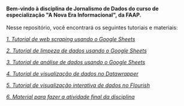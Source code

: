 <b> Bem-vindo à disciplina de Jornalismo de Dados do curso de especialização "A Nova Era Informacional", da FAAP. </b>
<br>
<br> Nesse repositório, você encontrará os seguintes tutoriais e materiais: 
<br> <i> 
<p> <a href="https://www.w3schools.com"> 1. Tutorial de web scraping usando o Google Sheets </a> 
<p> <a href="https://www.w3schools.com"> 2. Tutorial de limpeza de dados usando o Google Sheets </a> 
<p> <a href="https://www.w3schools.com"> 3. Tutorial de análise de dados usando o Google Sheets </a> 
<p> <a href="https://www.w3schools.com"> 4. Tutorial de visualização de dados no Datawrapper </a>  
<p> <a href="https://www.w3schools.com"> 5. Tutorial de visualização interativa de dados no Flourish </a> 
<p> <a href="https://github.com/biafarrugia/Jornalismo_de_Dados_FAAP/blob/main/Atividade%20final.md"> 6. Material para fazer a atividade final da disciplina </a> 
